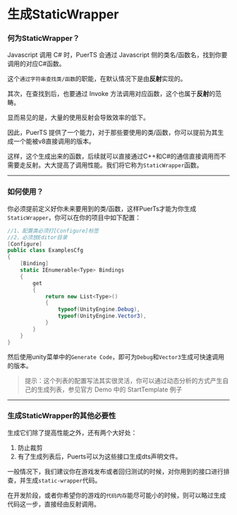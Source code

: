 # 生成StaticWrapper

### 何为StaticWrapper？
Javascript 调用 C# 时，PuerTS 会通过 Javascript 侧的类名/函数名，找到你要调用的对应C#函数。

这个`通过字符串查找类/函数`的职能，在默认情况下是由**反射**实现的。

其次，在查找到后，也要通过 Invoke 方法调用对应函数，这个也属于**反射**的范畴。

显而易见的是，大量的使用反射会导致效率的低下。

因此，PuerTS 提供了一个能力，对于那些要使用的类/函数，你可以提前为其生成一个能被v8直接调用的版本。

这样，这个生成出来的函数，后续就可以直接通过C++和C#的通信直接调用而不需要走反射。大大提高了调用性能。我们将它称为`StaticWrapper`函数。

------------
### 如何使用？

你必须提前定义好你未来要用到的类/函数，这样PuerTs才能为你生成`StaticWrapper`，你可以在你的项目中如下配置：
```csharp
//1、配置类必须打[Configure]标签
//2、必须放Editor目录
[Configure]
public class ExamplesCfg
{
    [Binding]
    static IEnumerable<Type> Bindings
    {
        get
        {
            return new List<Type>()
            {
                typeof(UnityEngine.Debug),
                typeof(UnityEngine.Vector3),
            }
        }
    }
}
```
然后使用unity菜单中的`Generate Code`，即可为`Debug`和`Vector3`生成可快速调用的版本。
> 提示：这个列表的配置写法其实很灵活，你可以通过动态分析的方式产生自己的生成列表，参见官方 Demo 中的 StartTemplate 例子
----------
### 生成StaticWrapper的其他必要性

生成它们除了提高性能之外，还有两个大好处：
1. 防止裁剪 
2. 有了生成列表后，Puerts可以为这些接口生成dts声明文件。

一般情况下，我们建议你在游戏发布或者回归测试的时候，对你用到的接口进行排查，并生成`static-wrapper`代码。

在开发阶段，或者你希望你的游戏的`代码内存`能尽可能小的时候，则可以略过生成代码这一步，直接经由反射调用。
